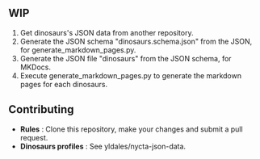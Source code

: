 ## WIP

1. Get dinosaurs's JSON data from another repository.
2. Generate the JSON schema "dinosaurs.schema.json" from the JSON, for generate_markdown_pages.py.
3. Generate the JSON file "dinosaurs" from the JSON schema, for MKDocs.
4. Execute generate_markdown_pages.py to generate the markdown pages for each dinosaurs.

## Contributing

- **Rules** : Clone this repository, make your changes and submit a pull request.
- **Dinosaurs profiles** : See yldales/nycta-json-data.